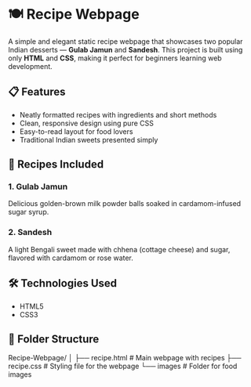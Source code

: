 # 🍽️ Recipe Webpage

A simple and elegant static recipe webpage that showcases two popular Indian desserts — **Gulab Jamun** and **Sandesh**. This project is built using only **HTML** and **CSS**, making it perfect for beginners learning web development.

## 📋 Features

- Neatly formatted recipes with ingredients and short methods
- Clean, responsive design using pure CSS
- Easy-to-read layout for food lovers
- Traditional Indian sweets presented simply

## 🍮 Recipes Included

### 1. Gulab Jamun
Delicious golden-brown milk powder balls soaked in cardamom-infused sugar syrup.

### 2. Sandesh
A light Bengali sweet made with chhena (cottage cheese) and sugar, flavored with cardamom or rose water.

## 🛠️ Technologies Used

- HTML5  
- CSS3  

## 📂 Folder Structure

Recipe-Webpage/
│
├── recipe.html # Main webpage with recipes
├── recipe.css # Styling file for the webpage
└── images # Folder for food images 
